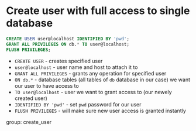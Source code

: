 # Create user with full access to single database

```sql
CREATE USER user@localhost IDENTIFIED BY 'pwd';
GRANT ALL PRIVILEGES ON db.* TO user@localhost;
FLUSH PRIVILEGES;
```

- `CREATE USER` - creates specified user
- `user@localhost` - user name and host to attach it to
- `GRANT ALL PRIVILEGES` - grants any operation for specified user
- `ON db.*` - database tables (all tables of ```db``` database in our case) we want our user to have access to
- `TO user@localhost` - user we want to grant access to (our newely created user)
- `IDENTIFIED BY 'pwd'` - set `pwd` password for our user
- `FLUSH PRIVILEGES` - will make sure new user access is granted instantly

group: create_user


